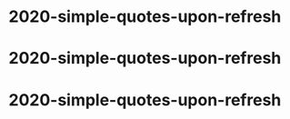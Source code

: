 # 2020-simple-quotes-upon-refresh
# 2020-simple-quotes-upon-refresh
# 2020-simple-quotes-upon-refresh
